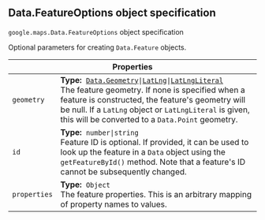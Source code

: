 <h2 id="Data.FeatureOptions"> Data.FeatureOptions object specification </h2><p>
<code><span itemprop="path">google.maps</span>.<span itemprop="name">Data.FeatureOptions</span></code>
object specification
</p><p>Optional parameters for creating <code>Data.Feature</code> objects.</p><div class="devsite-table-wrapper"><table class="properties responsive" summary="interface Data.FeatureOptions - Properties">
<thead>
<tr><th colspan="2">Properties</th>
</tr></thead>
<tbody>
<tr>
<td><code><span>geometry</span></code></td>
<td><div><strong>Type:</strong>&nbsp; <code><a href="https://github.com/amenadiel/google-maps-documentation/blob/master/docs/Data.Geometry.md">Data.Geometry</a>|<a href="https://github.com/amenadiel/google-maps-documentation/blob/master/docs/LatLng.md">LatLng</a>|<a href="https://github.com/amenadiel/google-maps-documentation/blob/master/docs/LatLngLiteral.md">LatLngLiteral</a></code></div>
<div class="desc">The feature geometry. If none is specified when a feature is constructed, the feature's geometry will be null. If a <code>LatLng</code> object or <code>LatLngLiteral</code> is given, this will be converted to a <code>Data.Point</code> geometry.</div></td>
</tr>
<tr>
<td><code><span>id</span></code></td>
<td><div><strong>Type:</strong>&nbsp; <code>number|string</code></div>
<div class="desc">Feature ID is optional. If provided, it can be used to look up the feature in a <code>Data</code> object using the <code>getFeatureById()</code> method. Note that a feature's ID cannot be subsequently changed.</div></td>
</tr>
<tr>
<td><code><span>properties</span></code></td>
<td><div><strong>Type:</strong>&nbsp; <code>Object</code></div>
<div class="desc">The feature properties. This is an arbitrary mapping of property names to values.</div></td>
</tr>
</tbody>
</table></div>